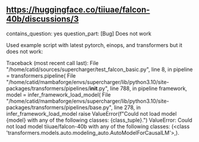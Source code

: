 ## https://huggingface.co/tiiuae/falcon-40b/discussions/3

contains_question: yes
question_part: [Bug] Does not work

Used example script with latest pytorch, einops, and transformers but it does not work:

Traceback (most recent call last):
  File "/home/catid/sources/supercharger/test_falcon_basic.py", line 8, in <module>
    pipeline = transformers.pipeline(
  File "/home/catid/mambaforge/envs/supercharger/lib/python3.10/site-packages/transformers/pipelines/__init__.py", line 788, in pipeline
    framework, model = infer_framework_load_model(
  File "/home/catid/mambaforge/envs/supercharger/lib/python3.10/site-packages/transformers/pipelines/base.py", line 278, in infer_framework_load_model
    raise ValueError(f"Could not load model {model} with any of the following classes: {class_tuple}.")
ValueError: Could not load model tiiuae/falcon-40b with any of the following classes: (<class 'transformers.models.auto.modeling_auto.AutoModelForCausalLM'>,).